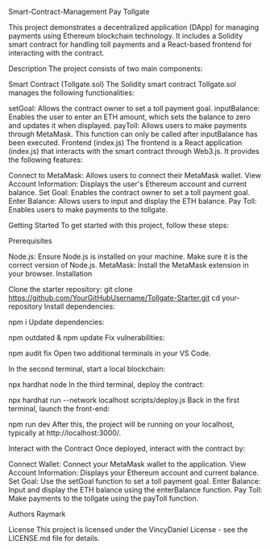 Smart-Contract-Management
Pay Tollgate

This project demonstrates a decentralized application (DApp) for managing payments using Ethereum blockchain technology. It includes a Solidity smart contract for handling toll payments and a React-based frontend for interacting with the contract.

Description
The project consists of two main components:

Smart Contract (Tollgate.sol)
The Solidity smart contract Tollgate.sol manages the following functionalities:

setGoal: Allows the contract owner to set a toll payment goal.
inputBalance: Enables the user to enter an ETH amount, which sets the balance to zero and updates it when displayed.
payToll: Allows users to make payments through MetaMask. This function can only be called after inputBalance has been executed.
Frontend (index.js)
The frontend is a React application (index.js) that interacts with the smart contract through Web3.js. It provides the following features:

Connect to MetaMask: Allows users to connect their MetaMask wallet.
View Account Information: Displays the user's Ethereum account and current balance.
Set Goal: Enables the contract owner to set a toll payment goal.
Enter Balance: Allows users to input and display the ETH balance.
Pay Toll: Enables users to make payments to the tollgate.

Getting Started
To get started with this project, follow these steps:

Prerequisites

Node.js: Ensure Node.js is installed on your machine. Make sure it is the correct version of Node.js.
MetaMask: Install the MetaMask extension in your browser.
Installation

Clone the starter repository:
git clone https://github.com/YourGitHubUsername/Tollgate-Starter.git
cd your-repository
Install dependencies:

npm i
Update dependencies:

npm outdated & npm update
Fix vulnerabilities:

npm audit fix
Open two additional terminals in your VS Code.

In the second terminal, start a local blockchain:

npx hardhat node
In the third terminal, deploy the contract:

npx hardhat run --network localhost scripts/deploy.js
Back in the first terminal, launch the front-end:

npm run dev
After this, the project will be running on your localhost, typically at http://localhost:3000/.

Interact with the Contract
Once deployed, interact with the contract by:

Connect Wallet: Connect your MetaMask wallet to the application.
View Account Information: Displays your Ethereum account and current balance.
Set Goal: Use the setGoal function to set a toll payment goal.
Enter Balance: Input and display the ETH balance using the enterBalance function.
Pay Toll: Make payments to the tollgate using the payToll function.

Authors
Raymark

License
This project is licensed under the VincyDaniel License - see the LICENSE.md file for details.
